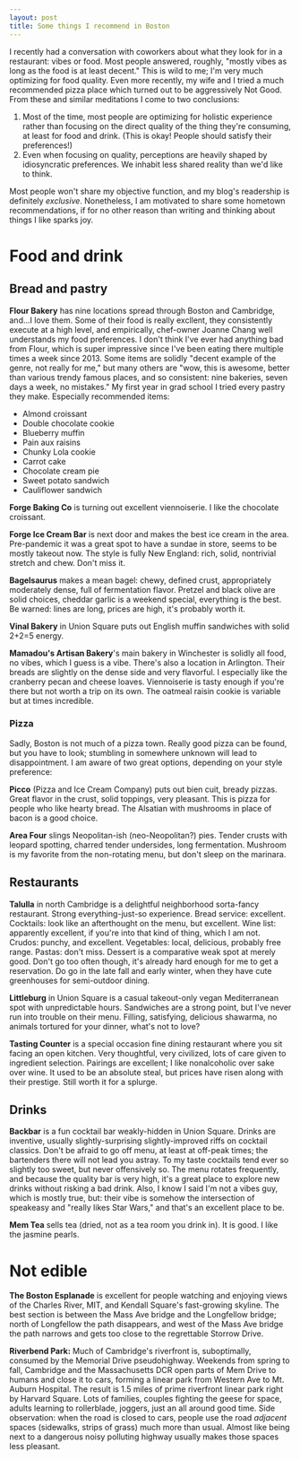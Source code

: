 ```yaml
---
layout: post
title: Some things I recommend in Boston
---
```


I recently had a conversation with coworkers about what they look for in a restaurant: vibes or food. Most people answered, roughly, "mostly vibes as long as the food is at least decent." This is wild to me; I'm very much optimizing for food quality. Even more recently, my wife and I tried a much recommended pizza place which turned out to be aggressively Not Good. From these and similar meditations I come to two conclusions:
1. Most of the time, most people are optimizing for holistic experience rather than focusing on the direct quality of the thing they're consuming, at least for food and drink. (This is okay! People should satisfy their preferences!)
2. Even when focusing on quality, perceptions are heavily shaped by idiosyncratic preferences. We inhabit less shared reality than we'd like to think.

Most people won't share my objective function, and my blog's readership is definitely _exclusive_. Nonetheless, I am motivated to share some hometown recommendations, if for no other reason than writing and thinking about things I like sparks joy.

# Food and drink

## Bread and pastry

**Flour Bakery** has nine locations spread through Boston and Cambridge, and...I love them. Some of their food is really excllent, they consistently execute at a high level, and empirically, chef-owner Joanne Chang well understands my food preferences. I don't think I've ever had anything bad from Flour, which is super impressive since I've been eating there multiple times a week since 2013. Some items are solidly "decent example of the genre, not really for me," but many others are "wow, this is awesome, better than various trendy famous places, and so consistent: nine bakeries, seven days a week, no mistakes." My first year in grad school I tried every pastry they make. Especially recommended items:
* Almond croissant
* Double chocolate cookie
* Blueberry muffin
* Pain aux raisins
* Chunky Lola cookie
* Carrot cake
* Chocolate cream pie
* Sweet potato sandwich
* Cauliflower sandwich

**Forge Baking Co** is turning out excellent viennoiserie. I like the chocolate croissant.

**Forge Ice Cream Bar** is next door and makes the best ice cream in the area. Pre-pandemic it was a great spot to have a sundae in store, seems to be mostly takeout now. The style is fully New England: rich, solid, nontrivial stretch and chew. Don't miss it.

**Bagelsaurus** makes a mean bagel: chewy, defined crust, appropriately moderately dense, full of fermentation flavor. Pretzel and black olive are solid choices, cheddar garlic is a weekend special, everything is the best. Be warned: lines are long, prices are high, it's probably worth it.

**Vinal Bakery** in Union Square puts out English muffin sandwiches with solid 2+2=5 energy.

**Mamadou's Artisan Bakery**'s main bakery in Winchester is solidly all food, no vibes, which I guess is a vibe. There's also a location in Arlington. Their breads are slightly on the dense side and very flavorful. I especially like the cranberry pecan and cheese loaves. Viennoiserie is tasty enough if you're there but not worth a trip on its own. The oatmeal raisin cookie is variable but at times incredible.

### Pizza

Sadly, Boston is not much of a pizza town. Really good pizza can be found, but you have to look; stumbling in somewhere unknown will lead to disappointment. I am aware of two great options, depending on your style preference:

**Picco** (Pizza and Ice Cream Company) puts out bien cuit, bready pizzas. Great flavor in the crust, solid toppings, very pleasant. This is pizza for people who like hearty bread. The Alsatian with mushrooms in place of bacon is a good choice.

**Area Four** slings Neopolitan-ish (neo-Neopolitan?) pies. Tender crusts with leopard spotting, charred tender undersides, long fermentation. Mushroom is my favorite from the non-rotating menu, but don't sleep on the marinara.

## Restaurants

**Talulla** in north Cambridge is a delightful neighborhood sorta-fancy restaurant. Strong everything-just-so experience. Bread service: excellent. Cocktails: look like an afterthought on the menu, but excellent. Wine list: apparently excellent, if you're into that kind of thing, which I am not. Crudos: punchy, and excellent. Vegetables: local, delicious, probably free range. Pastas: don't miss. Dessert is a comparative weak spot at merely good. Don't go too often though, it's already hard enough for me to get a reservation. Do go in the late fall and early winter, when they have cute greenhouses for semi-outdoor dining.

**Littleburg** in Union Square is a casual takeout-only vegan Mediterranean spot with unpredictable hours. Sandwiches are a strong point, but I've never run into trouble on their menu. Filling, satisfying, delicious shawarma, no animals tortured for your dinner, what's not to love?

**Tasting Counter** is a special occasion fine dining restaurant where you sit facing an open kitchen. Very thoughtful, very civilized, lots of care given to ingredient selection. Pairings are excellent; I like nonalcoholic over sake over wine. It used to be an absolute steal, but prices have risen along with their prestige. Still worth it for a splurge.

## Drinks

**Backbar** is a fun cocktail bar weakly-hidden in Union Square. Drinks are inventive, usually slightly-surprising slightly-improved riffs on cocktail classics. Don't be afraid to go off menu, at least at off-peak times; the bartenders there will not lead you astray. To my taste cocktails tend ever so slightly too sweet, but never offensively so. The menu rotates frequently, and because the quality bar is very high, it's a great place to explore new drinks without risking a bad drink. Also, I know I said I'm not a vibes guy, which is mostly true, but: their vibe is somehow the intersection of speakeasy and "really likes Star Wars," and that's an excellent place to be.

**Mem Tea** sells tea (dried, not as a tea room you drink in). It is good. I like the jasmine pearls.

# Not edible

**The Boston Esplanade** is excellent for people watching and enjoying views of the Charles River, MIT, and Kendall Square's fast-growing skyline. The best section is between the Mass Ave bridge and the Longfellow bridge; north of Longfellow the path disappears, and west of the Mass Ave bridge the path narrows and gets too close to the regrettable Storrow Drive.

**Riverbend Park:** Much of Cambridge's riverfront is, suboptimally, consumed by the Memorial Drive pseudohighway. Weekends from spring to fall, Cambridge and the Massachusetts DCR open parts of Mem Drive to humans and close it to cars, forming a linear park from Western Ave to Mt. Auburn Hospital. The result is 1.5 miles of prime riverfront linear park right by Harvard Square. Lots of families, couples fighting the geese for space, adults learning to rollerblade, joggers, just an all around good time. Side observation: when the road is closed to cars, people use the road _adjacent_ spaces (sidewalks, strips of grass) much more than usual. Almost like being next to a dangerous noisy polluting highway usually makes those spaces less pleasant.